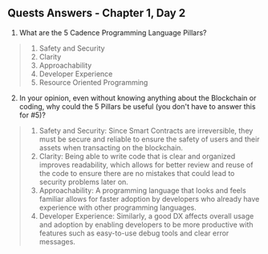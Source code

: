 ## Quests Answers - Chapter 1, Day 2 

1. What are the 5 Cadence Programming Language Pillars?

> 1. Safety and Security
> 2. Clarity
> 3. Approachability
> 4. Developer Experience
> 5. Resource Oriented Programming

2. In your opinion, even without knowing anything about the Blockchain or coding, why could the 5 Pillars be useful (you don't have to answer this for #5)?

> 1. Safety and Security: Since Smart Contracts are irreversible, they must be secure and reliable to ensure the safety of users and their assets when transacting on the blockchain.
> 2. Clarity: Being able to write code that is clear and organized improves readability, which allows for better review and reuse of the code to ensure there are no mistakes that could lead to security problems later on.
> 3. Approachability: A programming language that looks and feels familiar allows for faster adoption by developers who already have experience with other programming languages.
> 4. Developer Experience: Similarly, a good DX affects overall usage and adoption by enabling developers to be more productive with features such as easy-to-use debug tools and clear error messages.
